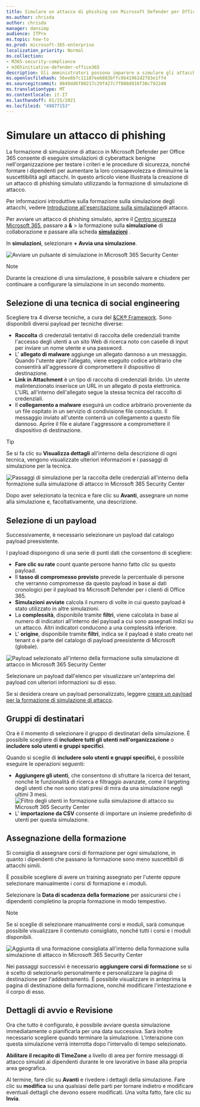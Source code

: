 ```yaml
---
title: Simulare un attacco di phishing con Microsoft Defender per Office 365
ms.author: chrisda
author: chrisda
manager: dansimp
audience: ITPro
ms.topic: how-to
ms.prod: microsoft-365-enterprise
localization_priority: Normal
ms.collection:
- M365-security-compliance
- m365initiative-defender-office365
description: Gli amministratori possono imparare a simulare gli attacchi di phishing e a formare gli utenti sulla prevenzione del phishing usando la formazione sulla simulazione di attacco in Microsoft Defender per Office 365.
ms.openlocfilehash: 56ee8b7c11187ee6883bffc9b41961d2783e1ff4
ms.sourcegitcommit: 8849dd6f80217c29f427c7f008d918f30c792240
ms.translationtype: MT
ms.contentlocale: it-IT
ms.lasthandoff: 01/15/2021
ms.locfileid: "49877153"
---
```

# <a name="simulate-a-phishing-attack"></a>Simulare un attacco di phishing

La formazione di simulazione di attacco in Microsoft Defender per Office 365 consente di eseguire simulazioni di cyberattack benigne nell'organizzazione per testare i criteri e le procedure di sicurezza, nonché formare i dipendenti per aumentare la loro consapevolezza e diminuirne la suscettibilità agli attacchi. In questo articolo viene illustrata la creazione di un attacco di phishing simulato utilizzando la formazione di simulazione di attacco.

Per informazioni introduttive sulla formazione sulla simulazione degli attacchi, vedere [Introduzione all'esercitazione sulla simulazione](attack-simulation-training-get-started.md)di attacco.

Per avviare un attacco di phishing simulato, aprire il [Centro sicurezza Microsoft 365](https://security.microsoft.com/), passare a **&** \> la formazione sulla **simulazione** di collaborazione e passare alla scheda [**simulazioni**](https://security.microsoft.com/attacksimulator?viewid=simulations) .

In **simulazioni**, selezionare **+ Avvia una simulazione**.

![Avviare un pulsante di simulazione in Microsoft 365 Security Center](../../media/attack-sim-preview-launch.png)

> [!NOTE]
> Durante la creazione di una simulazione, è possibile salvare e chiudere per continuare a configurare la simulazione in un secondo momento.

## <a name="selecting-a-social-engineering-technique"></a>Selezione di una tecnica di social engineering

Scegliere tra 4 diverse tecniche, a cura del [&CK® Framework](https://attack.mitre.org/techniques/enterprise/). Sono disponibili diversi payload per tecniche diverse:

- **Raccolta** di credenziali tentativi di raccolta delle credenziali tramite l'accesso degli utenti a un sito Web di ricerca noto con caselle di input per inviare un nome utente e una password.
- L' **allegato di malware** aggiunge un allegato dannoso a un messaggio. Quando l'utente apre l'allegato, viene eseguito codice arbitrario che consentirà all'aggressore di compromettere il dispositivo di destinazione.
- **Link in Attachment** è un tipo di raccolta di credenziali ibrido. Un utente malintenzionato inserisce un URL in un allegato di posta elettronica. L'URL all'interno dell'allegato segue la stessa tecnica del raccolto di credenziali.
- Il **collegamento a malware** eseguirà un codice arbitrario proveniente da un file ospitato in un servizio di condivisione file conosciuto. Il messaggio inviato all'utente conterrà un collegamento a questo file dannoso. Aprire il file e aiutare l'aggressore a compromettere il dispositivo di destinazione.

> [!TIP]
> Se si fa clic su **Visualizza dettagli** all'interno della descrizione di ogni tecnica, vengono visualizzate ulteriori informazioni e i passaggi di simulazione per la tecnica.
>
> ![Passaggi di simulazione per la raccolta delle credenziali all'interno della formazione sulla simulazione di attacco in Microsoft 365 Security Center](../../media/attack-sim-preview-sim-steps.png)

Dopo aver selezionato la tecnica e fare clic su **Avanti**, assegnare un nome alla simulazione e, facoltativamente, una descrizione.

## <a name="selecting-a-payload"></a>Selezione di un payload

Successivamente, è necessario selezionare un payload dal catalogo payload preesistente.

I payload dispongono di una serie di punti dati che consentono di scegliere:

- **Fare clic su rate** count quante persone hanno fatto clic su questo payload.
- Il **tasso di compromesso previsto** prevede la percentuale di persone che verranno compromesse da questo payload in base ai dati cronologici per il payload tra Microsoft Defender per i clienti di Office 365.
- **Simulazioni avviate** calcola il numero di volte in cui questo payload è stato utilizzato in altre simulazioni.
- La **complessità**, disponibile tramite **filtri**, viene calcolata in base al numero di indicatori all'interno del payload a cui sono assegnati indizi su un attacco. Altri indicatori conducono a una complessità inferiore.
- L' **origine**, disponibile tramite **filtri**, indica se il payload è stato creato nel tenant o è parte del catalogo di payload preesistente di Microsoft (globale).

![Payload selezionato all'interno della formazione sulla simulazione di attacco in Microsoft 365 Security Center](../../media/attack-sim-preview-select-payload.png)

Selezionare un payload dall'elenco per visualizzare un'anteprima del payload con ulteriori informazioni su di esso.

Se si desidera creare un payload personalizzato, leggere [creare un payload per la formazione di simulazione di attacco](attack-simulation-training-payloads.md).

## <a name="audience-targeting"></a>Gruppi di destinatari

Ora è il momento di selezionare il gruppo di destinatari della simulazione. È possibile scegliere di **includere tutti gli utenti nell'organizzazione** o **includere solo utenti e gruppi specifici**.

Quando si sceglie di **includere solo utenti e gruppi specifici,** è possibile eseguire le operazioni seguenti:

- **Aggiungere gli utenti**, che consentono di sfruttare la ricerca del tenant, nonché le funzionalità di ricerca e filtraggio avanzate, come il targeting degli utenti che non sono stati presi di mira da una simulazione negli ultimi 3 mesi.
  ![Filtro degli utenti in formazione sulla simulazione di attacco su Microsoft 365 Security Center](../../media/attack-sim-preview-user-targeting.png)
- L' **importazione da CSV** consente di importare un insieme predefinito di utenti per questa simulazione.

## <a name="assigning-training"></a>Assegnazione della formazione

Si consiglia di assegnare corsi di formazione per ogni simulazione, in quanto i dipendenti che passano la formazione sono meno suscettibili di attacchi simili.

È possibile scegliere di avere un training assegnato per l'utente oppure selezionare manualmente i corsi di formazione e i moduli.

Selezionare la **Data di scadenza della formazione** per assicurarsi che i dipendenti completino la propria formazione in modo tempestivo.

> [!NOTE]
> Se si sceglie di selezionare manualmente corsi e moduli, sarà comunque possibile visualizzare il contenuto consigliato, nonché tutti i corsi e i moduli disponibili.
>
> ![Aggiunta di una formazione consigliata all'interno della formazione sulla simulazione di attacco in Microsoft 365 Security Center](../../media/attack-sim-preview-add-training.png)

Nei passaggi successivi è necessario **aggiungere corsi di formazione** se si è scelto di selezionarlo personalmente e personalizzare la pagina di destinazione per l'addestramento. È possibile visualizzare in anteprima la pagina di destinazione della formazione, nonché modificare l'intestazione e il corpo di esso.

## <a name="launch-details-and-review"></a>Dettagli di avvio e Revisione

Ora che tutto è configurato, è possibile avviare questa simulazione immediatamente o pianificarla per una data successiva. Sarà inoltre necessario scegliere quando terminare la simulazione. L'interazione con questa simulazione verrà interrotta dopo l'intervallo di tempo selezionato.

**Abilitare il recapito di TimeZone** a livello di area per fornire messaggi di attacco simulati ai dipendenti durante le ore lavorative in base alla propria area geografica.

Al termine, fare clic su **Avanti** e rivedere i dettagli della simulazione. Fare clic su **modifica** su una qualsiasi delle parti per tornare indietro e modificare eventuali dettagli che devono essere modificati. Una volta fatto, fare clic su **Invia**.
